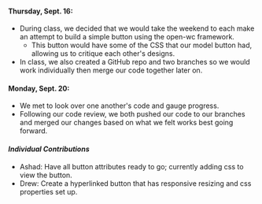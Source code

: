 #### Thursday, Sept. 16:
- During class, we decided that we would take the weekend to each make an attempt to build a simple button using the open-wc framework.
    - This button would have some of the CSS that our model button had, allowing us to critique each other's designs.
- In class, we also created a GitHub repo and two branches so we would work individually then merge our code together later on.

#### Monday, Sept. 20:
- We met to look over one another's code and gauge progress.
- Following our code review, we both pushed our code to our branches and merged our changes based on what we felt works best going forward.



#### *Individual Contributions*
- Ashad: Have all button attributes ready to go; currently adding css to view the button.
- Drew: Create a hyperlinked button that has responsive resizing and css properties set up.

